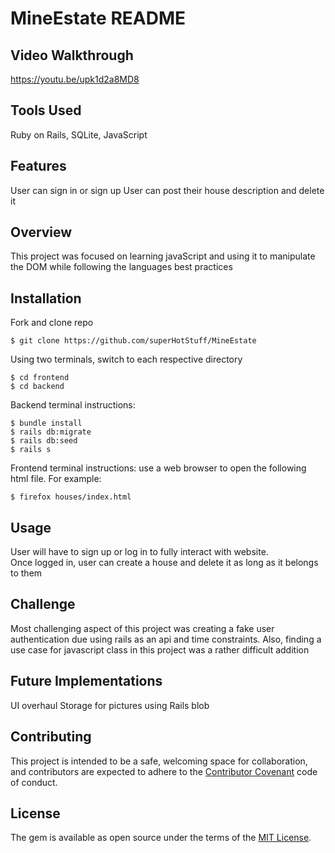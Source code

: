 # MineEstate README

## Video Walkthrough

https://youtu.be/upk1d2a8MD8

## Tools Used

Ruby on Rails, SQLite, JavaScript

## Features

User can sign in or sign up
User can post their house description and delete it 

## Overview

This project was focused on learning javaScript and using it to manipulate the DOM while following the languages best practices

## Installation

Fork and clone repo

    $ git clone https://github.com/superHotStuff/MineEstate
    

Using two terminals, switch to each respective directory

    $ cd frontend
    $ cd backend
  

Backend terminal instructions: 

    $ bundle install
    $ rails db:migrate
    $ rails db:seed
    $ rails s

Frontend terminal instructions:
    use a web browser to open the following html file. For example:
    
    $ firefox houses/index.html

## Usage

User will have to sign up or log in to fully interact with website.  
Once logged in, user can create a house and delete it as long as it belongs to them

## Challenge

Most challenging aspect of this project was creating a fake user authentication due using rails as an api and time constraints. Also, finding a use case for javascript class in this project was a rather difficult addition

## Future Implementations

 UI overhaul
 Storage for pictures using Rails blob

## Contributing

This project is intended to be a safe, welcoming space for collaboration, and contributors are expected to adhere to the [Contributor Covenant](http://contributor-covenant.org) code of conduct.

## License

The gem is available as open source under the terms of the [MIT License](https://opensource.org/licenses/MIT).

